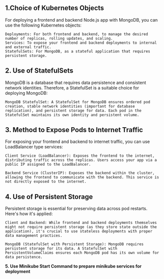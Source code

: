 ## **1.Choice of Kubernetes Objects** 

For deploying a frontend and backend Node.js app with MongoDB, you can use the following Kubernetes objects:

    Deployments: For both frontend and backend, to manage the desired number of replicas, rolling updates, and scaling.
    Services: To expose your frontend and backend deployments to internal and external traffic.
    StatefulSets: For MongoDB, as a stateful application that requires persistent storage.

## **2. Use of StatefulSets**

MongoDB is a database that requires data persistence and consistent network identities. Therefore, a StatefulSet is a suitable choice for deploying MongoDB:

    MongoDB StatefulSet: A StatefulSet for MongoDB ensures ordered pod creation, stable network identities (important for database replication), and persistent storage for data. Each pod in the StatefulSet maintains its own identity and persistent volume.

## **3. Method to Expose Pods to Internet Traffic**

For exposing your frontend and backend to internet traffic, you can use LoadBalancer type services:

    Client Service (LoadBalancer): Exposes the frontend to the internet, distributing traffic across the replicas. Users access your app via a public IP assigned to the LoadBalancer.

    Backend Service (ClusterIP): Exposes the backend within the cluster, allowing the frontend to communicate with the backend. This service is not directly exposed to the internet.

## **4. Use of Persistent Storage**

Persistent storage is essential for preserving data across pod restarts. Here's how it's applied:

    Client and Backend: While frontend and backend deployments themselves might not require persistent storage (as they store state outside the application), it's crucial to use stateless deployments with proper data management practices.

    MongoDB (StatefulSet with Persistent Storage): MongoDB requires persistent storage for its data. A StatefulSet with PersistentVolumeClaims ensures each MongoDB pod has its own volume for data persistence.

 **5. Use Minikube Start Command to prepare minikube services for deployment**
